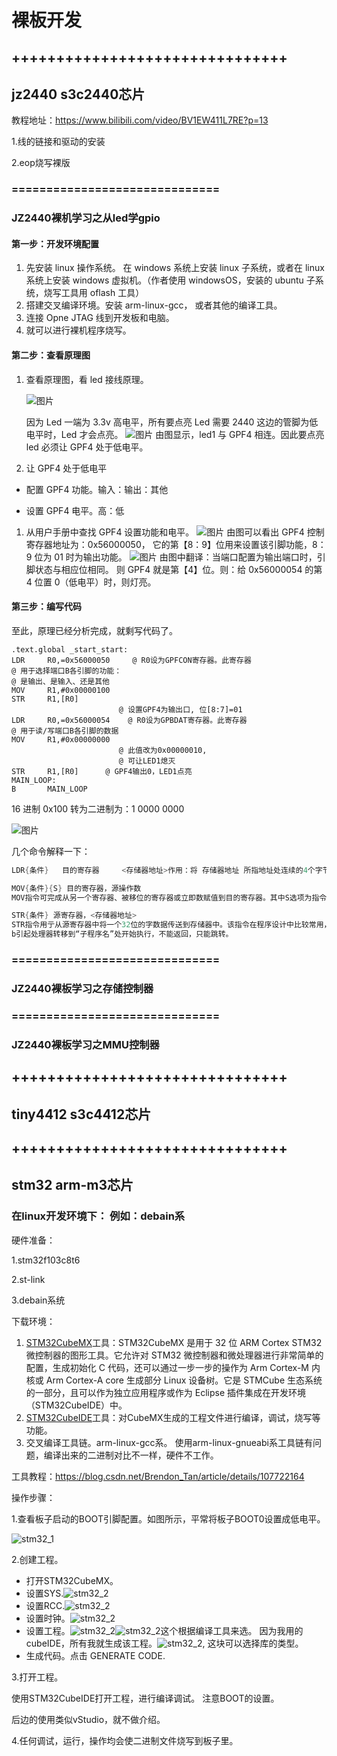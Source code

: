 # 裸板开发

## +++++++++++++++++++++++++++++++

## jz2440 s3c2440芯片

教程地址：https://www.bilibili.com/video/BV1EW411L7RE?p=13

1.线的链接和驱动的安装

2.eop烧写裸版

### ==============================

### JZ2440裸机学习之从led学gpio

#### 第一步：开发环境配置

1. 先安装 linux 操作系统。  在 windows 系统上安装 linux 子系统，或者在 linux 系统上安装 windows 虚拟机。（作者使用 windowsOS，安装的 ubuntu 子系统，烧写工具用 oflash 工具）
2. 搭建交叉编译环境。安装 arm-linux-gcc， 或者其他的编译工具。
3. 连接 Opne JTAG 线到开发板和电脑。
4. 就可以进行裸机程序烧写。

#### 第二步：查看原理图

1. 查看原理图，看 led 接线原理。
   
   ![图片](https://mmbiz.qpic.cn/mmbiz_png/YtvyZgw2k7iavj3QedyZmrdiaUyBNIiaib3II9dicjgfUukTYORyoIIo1iaF3C8cIQQtujVhCLTxGtboPkGgowoKKbVw/640?wx_fmt=png&tp=webp&wxfrom=5&wx_lazy=1&wx_co=1)
   
   因为 Led 一端为 3.3v 高电平，所有要点亮 Led 需要 2440 这边的管脚为低电平时，Led 才会点亮。  ![图片](https://mmbiz.qpic.cn/mmbiz_png/YtvyZgw2k7iavj3QedyZmrdiaUyBNIiaib3IEhDSWHI1xEucX1zns4oOQXCrmE8KZQBXQs1crPClatlzPLpe8uwzWw/640?wx_fmt=png&tp=webp&wxfrom=5&wx_lazy=1&wx_co=1)  由图显示，led1 与 GPF4 相连。因此要点亮 led 必须让 GPF4 处于低电平。

2. 让 GPF4 处于低电平
- 配置 GPF4 功能。输入：输出：其他

- 设置 GPF4 电平。高：低
1. 从用户手册中查找 GPF4 设置功能和电平。  ![图片](https://mmbiz.qpic.cn/mmbiz_png/YtvyZgw2k7iavj3QedyZmrdiaUyBNIiaib3IiaR3Gpbiaia23BYGB6kZCJE1R7lZvMUoNky8Sccy6bkxwqYn3r03942Qw/640?wx_fmt=png&tp=webp&wxfrom=5&wx_lazy=1&wx_co=1)  由图可以看出 GPF4 控制寄存器地址为：0x56000050， 它的第【8：9】位用来设置该引脚功能，8：9 位为 01 时为输出功能。  ![图片](https://mmbiz.qpic.cn/mmbiz_png/YtvyZgw2k7iavj3QedyZmrdiaUyBNIiaib3IYWOFaOia77eH5R10qvyCSUsYwNjZTIm2FeCJNFmDxWiatZclZzf2gBPw/640?wx_fmt=png&tp=webp&wxfrom=5&wx_lazy=1&wx_co=1)  由图中翻译：当端口配置为输出端口时，引脚状态与相应位相同。  则 GPF4 就是第【4】位。则：给 0x56000054 的第 4 位置 0（低电平）时，则灯亮。

#### 第三步：编写代码

至此，原理已经分析完成，就剩写代码了。

```assembly
.text.global _start_start:              
LDR     R0,=0x56000050     @ R0设为GPFCON寄存器。此寄存器                                                                  @ 用于选择端口B各引脚的功能：                                                                  @ 是输出、是输入、还是其他          
MOV     R1,#0x00000100                  
STR     R1,[R0]     
                        @ 设置GPF4为输出口, 位[8:7]=01                     
LDR     R0,=0x56000054    @ R0设为GPBDAT寄存器。此寄存器                                                                @ 用于读/写端口B各引脚的数据          
MOV     R1,#0x00000000    
                        @ 此值改为0x00000010,                                      
                        @ 可让LED1熄灭          
STR     R1,[R0]      @ GPF4输出0，LED1点亮
MAIN_LOOP:          
B       MAIN_LOOP
```

16 进制 0x100 转为二进制为：1 0000 0000

  ![图片](https://mmbiz.qpic.cn/mmbiz_png/YtvyZgw2k7iavj3QedyZmrdiaUyBNIiaib3Ixc8ufSzQ3qGpLe7Q79W3t1MRT9amUtB9dL28vQuN3icdSOcrbXrCdgQ/640?wx_fmt=png&tp=webp&wxfrom=5&wx_lazy=1&wx_co=1)

几个命令解释一下：

```c
LDR{条件}   目的寄存器     <存储器地址>作用：将 存储器地址 所指地址处连续的4个字节（1个字）的数据传送到目的寄存器中。

MOV{条件}{S} 目的寄存器，源操作数
MOV指令可完成从另一个寄存器、被移位的寄存器或立即数赋值到目的寄存器。其中S选项为指令的操作结果是否操作CPSR中的条件标志位，当没有S选项时指令不更新CPSR中的条件标志位结果。

STR{条件} 源寄存器，<存储器地址>
STR指令用亍从源寄存器中将一个32位的字数据传送到存储器中。该指令在程序设计中比较常用，丏寻址方式灵活多样，使用方式可参考指令LDR。
b引起处理器转移到“子程序名”处开始执行，不能返回，只能跳转。
```

### ==============================

### JZ2440裸板学习之存储控制器

### ==============================

### JZ2440裸板学习之MMU控制器

## +++++++++++++++++++++++++++++++

## tiny4412 s3c4412芯片

## +++++++++++++++++++++++++++++++

## stm32  arm-m3芯片

### 在linux开发环境下： 例如：debain系

硬件准备：

1.stm32f103c8t6

2.st-link

3.debain系统

下载环境：

1. [STM32CubeMX](https://www.st.com/stm32cubemx)工具：STM32CubeMX 是用于 32 位 ARM Cortex STM32 微控制器的图形工具。它允许对 STM32 微控制器和微处理器进行非常简单的配置，生成初始化 C 代码，还可以通过一步一步的操作为 Arm Cortex-M 内核或 Arm Cortex-A core 生成部分 Linux 设备树。它是 STMCube 生态系统的一部分，且可以作为独立应用程序或作为 Eclipse 插件集成在开发环境（STM32CubeIDE）中。
2. [STM32CubeIDE](https://blog.csdn.net/Brendon_Tan/article/details/107685044)工具：对CubeMX生成的工程文件进行编译，调试，烧写等功能。
3. 交叉编译工具链。arm-linux-gcc系。 使用arm-linux-gnueabi系工具链有问题，编译出来的二进制对比不一样，硬件不工作。

工具教程：https://blog.csdn.net/Brendon_Tan/article/details/107722164

操作步骤：

1.查看板子启动的BOOT引脚配置。如图所示，平常将板子BOOT0设置成低电平。

![stm32_1](./pic/stm32_1.jpg)

2.创建工程。

* 打开STM32CubeMX。
* 设置SYS.![stm32_2](./pic/stm32_2.png)
* 设置RCC.![stm32_2](./pic/stm32_3.png)
* 设置时钟。![stm32_2](./pic/stm32_4.png)
* 设置工程。![stm32_2](./pic/stm32_5.png)![stm32_2](./pic/stm32_6.png)这个根据编译工具来选。 因为我用的cubeIDE，所有我就生成该工程。![stm32_2](./pic/stm32_7.png), 这块可以选择库的类型。
* 生成代码。点击 GENERATE CODE.

3.打开工程。

使用STM32CubeIDE打开工程，进行编译调试。 注意BOOT的设置。

后边的使用类似vStudio，就不做介绍。

4.任何调试，运行，操作均会使二进制文件烧写到板子里。

